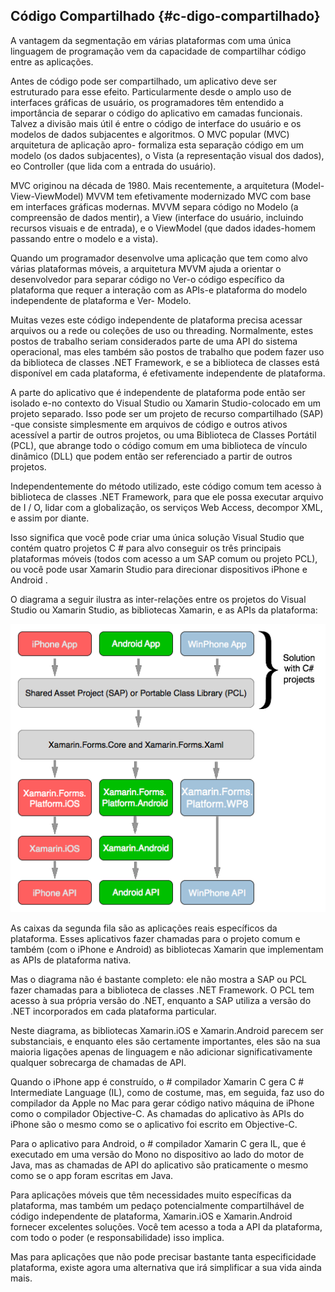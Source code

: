 ## Código Compartilhado {#c-digo-compartilhado}

A vantagem da segmentação em várias plataformas com uma única linguagem de programação vem da capacidade de compartilhar código entre as aplicações.

Antes de código pode ser compartilhado, um aplicativo deve ser estruturado para esse efeito. Particularmente desde o amplo uso de interfaces gráficas de usuário, os programadores têm entendido a importância de separar o código do aplicativo em camadas funcionais. Talvez a divisão mais útil é entre o código de interface do usuário e os modelos de dados subjacentes e algoritmos. O MVC popular (MVC) arquitetura de aplicação apro- formaliza esta separação código em um modelo (os dados subjacentes), o Vista (a representação visual dos dados), eo Controller (que lida com a entrada do usuário).

MVC originou na década de 1980\. Mais recentemente, a arquitetura (Model-View-ViewModel) MVVM tem efetivamente modernizado MVC com base em interfaces gráficas modernas. MVVM separa código no Modelo (a compreensão de dados mentir), a View (interface do usuário, incluindo recursos visuais e de entrada), e o ViewModel (que dados idades-homem passando entre o modelo e a vista).

Quando um programador desenvolve uma aplicação que tem como alvo várias plataformas móveis, a arquitetura MVVM ajuda a orientar o desenvolvedor para separar código no Ver-o código específico da plataforma que requer a interação com as APIs-e plataforma do modelo independente de plataforma e Ver- Modelo.

Muitas vezes este código independente de plataforma precisa acessar arquivos ou a rede ou coleções de uso ou threading. Normalmente, estes postos de trabalho seriam considerados parte de uma API do sistema operacional, mas eles também são postos de trabalho que podem fazer uso da biblioteca de classes .NET Framework, e se a biblioteca de classes está disponível em cada plataforma, é efetivamente independente de plataforma.

A parte do aplicativo que é independente de plataforma pode então ser isolado e-no contexto do Visual Studio ou Xamarin Studio-colocado em um projeto separado. Isso pode ser um projeto de recurso compartilhado (SAP) -que consiste simplesmente em arquivos de código e outros ativos acessível a partir de outros projetos, ou uma Biblioteca de Classes Portátil (PCL), que abrange todo o código comum em uma biblioteca de vínculo dinâmico (DLL) que podem então ser referenciado a partir de outros projetos.

Independentemente do método utilizado, este código comum tem acesso à biblioteca de classes .NET Framework, para que ele possa executar arquivo de I / O, lidar com a globalização, os serviços Web Access, decompor XML, e assim por diante.

Isso significa que você pode criar uma única solução Visual Studio que contém quatro projetos C # para alvo conseguir os três principais plataformas móveis (todos com acesso a um SAP comum ou projeto PCL), ou você pode usar Xamarin Studio para direcionar dispositivos iPhone e Android .

O diagrama a seguir ilustra as inter-relações entre os projetos do Visual Studio ou Xamarin Studio, as bibliotecas Xamarin, e as APIs da plataforma:

![An illustration showing the interrelationships between the Visual Studio or Xamarin Studio projects, the Xamarin libraries, and the platform APIs.](../assets/an_illustration_showing_the_interre.png)

As caixas da segunda fila são as aplicações reais específicos da plataforma. Esses aplicativos fazer chamadas para o projeto comum e também (com o iPhone e Android) as bibliotecas Xamarin que implementam as APIs de plataforma nativa.

Mas o diagrama não é bastante completo: ele não mostra a SAP ou PCL fazer chamadas para a biblioteca de classes .NET Framework. O PCL tem acesso à sua própria versão do .NET, enquanto a SAP utiliza a versão do .NET incorporados em cada plataforma particular.

Neste diagrama, as bibliotecas Xamarin.iOS e Xamarin.Android parecem ser substanciais, e enquanto eles são certamente importantes, eles são na sua maioria ligações apenas de linguagem e não adicionar significativamente qualquer sobrecarga de chamadas de API.

Quando o iPhone app é construído, o # compilador Xamarin C gera C # Intermediate Language (IL), como de costume, mas, em seguida, faz uso do compilador da Apple no Mac para gerar código nativo máquina de iPhone como o compilador Objective-C. As chamadas do aplicativo às APIs do iPhone são o mesmo como se o aplicativo foi escrito em Objective-C.

Para o aplicativo para Android, o # compilador Xamarin C gera IL, que é executado em uma versão do Mono no dispositivo ao lado do motor de Java, mas as chamadas de API do aplicativo são praticamente o mesmo como se o app foram escritas em Java.

Para aplicações móveis que têm necessidades muito específicas da plataforma, mas também um pedaço potencialmente compartilhável de código independente de plataforma, Xamarin.iOS e Xamarin.Android fornecer excelentes soluções. Você tem acesso a toda a API da plataforma, com todo o poder (e responsabilidade) isso implica.

Mas para aplicações que não pode precisar bastante tanta especificidade plataforma, existe agora uma alternativa que irá simplificar a sua vida ainda mais.